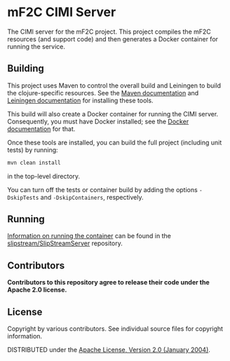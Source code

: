 # mF2C CIMI Server

The CIMI server for the mF2C project.  This project compiles the mF2C
resources (and support code) and then generates a Docker container for
running the service.

## Building

This project uses Maven to control the overall build and Leiningen to
build the clojure-specific resources.  See the [Maven
documentation](https://maven.apache.org/install.html) and [Leiningen
documentation](https://leiningen.org/#install) for installing these
tools.

This build will also create a Docker container for running the CIMI
server.  Consequently, you must have Docker installed; see the [Docker
documentation](https://docs.docker.com/install/) for that. 

Once these tools are installed, you can build the full project
(including unit tests) by running:

```bash
mvn clean install
```

in the top-level directory.

You can turn off the tests or container build by adding the options
`-DskipTests` and `-DskipContainers`, respectively.

## Running

[Information on running the
container](https://github.com/slipstream/SlipStreamServer/blob/master/README.md)
can be found in the
[slipstream/SlipStreamServer](https://github.com/slipstream/SlipStreamServer)
repository.

## Contributors

**Contributors to this repository agree to release their code under
the Apache 2.0 license.**

## License

Copyright by various contributors.  See individual source files for
copyright information.  

DISTRIBUTED under the [Apache License, Version 2.0 (January
2004)](http://www.apache.org/licenses/LICENSE-2.0).
